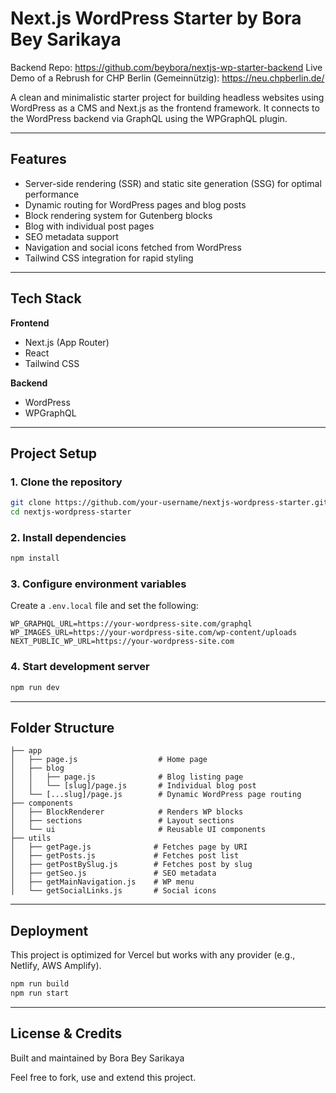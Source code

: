 # Next.js WordPress Starter by Bora Bey Sarikaya

Backend Repo: https://github.com/beybora/nextjs-wp-starter-backend
Live Demo of a Rebrush for CHP Berlin (Gemeinnützig): https://neu.chpberlin.de/

A clean and minimalistic starter project for building headless websites using WordPress as a CMS and Next.js as the frontend framework. It connects to the WordPress backend via GraphQL using the WPGraphQL plugin.

---

## Features

- Server-side rendering (SSR) and static site generation (SSG) for optimal performance
- Dynamic routing for WordPress pages and blog posts
- Block rendering system for Gutenberg blocks
- Blog with individual post pages
- SEO metadata support
- Navigation and social icons fetched from WordPress
- Tailwind CSS integration for rapid styling

---

## Tech Stack

**Frontend**

- Next.js (App Router)
- React
- Tailwind CSS

**Backend**

- WordPress
- WPGraphQL

---

## Project Setup

### 1. Clone the repository

```bash
git clone https://github.com/your-username/nextjs-wordpress-starter.git
cd nextjs-wordpress-starter
```

### 2. Install dependencies

```bash
npm install
```

### 3. Configure environment variables

Create a `.env.local` file and set the following:

```env
WP_GRAPHQL_URL=https://your-wordpress-site.com/graphql
WP_IMAGES_URL=https://your-wordpress-site.com/wp-content/uploads
NEXT_PUBLIC_WP_URL=https://your-wordpress-site.com
```

### 4. Start development server

```bash
npm run dev
```

---

## Folder Structure

```text
├── app
│   ├── page.js                  # Home page
│   ├── blog
│   │   ├── page.js              # Blog listing page
│   │   └── [slug]/page.js       # Individual blog post
│   └── [...slug]/page.js        # Dynamic WordPress page routing
├── components
│   ├── BlockRenderer            # Renders WP blocks
│   ├── sections                 # Layout sections
│   └── ui                       # Reusable UI components
├── utils
│   ├── getPage.js              # Fetches page by URI
│   ├── getPosts.js             # Fetches post list
│   ├── getPostBySlug.js        # Fetches post by slug
│   ├── getSeo.js               # SEO metadata
│   ├── getMainNavigation.js    # WP menu
│   └── getSocialLinks.js       # Social icons
```

---

## Deployment

This project is optimized for Vercel but works with any provider (e.g., Netlify, AWS Amplify).

```bash
npm run build
npm run start
```

---

## License & Credits

Built and maintained by Bora Bey Sarikaya

Feel free to fork, use and extend this project.
